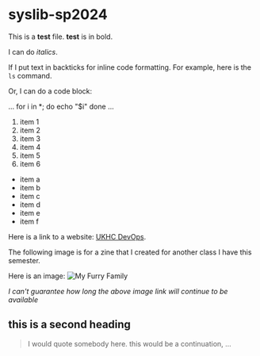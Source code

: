 # syslib-sp2024

This is a **test** file. **test** is in bold.

I can do *italics*.

If I put text in backticks for inline code formatting. 
For example, here is the `ls` command.

Or, I can do a code block:

...
for i in *; do
  echo "$i"
done
...

1. item 1
2. item 2
3. item 3
4. item 4
5. item 5
6. item 6

- item a
- item b
- item c
- item d
- item e
- item f

Here is a link to a website: [UKHC DevOps](https://devops.ukhc.org/).

The following image is for a zine that I created for another class I have this semester.

Here is an image: ![My Furry Family](https://lh3.googleusercontent.com/pw/ABLVV84EgOQGf7eACz5XEvjjJPobGbCs7f_BtkBwUrbK51Xq_sY_2Lt-e8VYdKVrKVxzUcWiY96VkKKocxEop9-Igy9uUr25FNsNGzCl6TYoSICmz3PnvR3OY0TMrkISzz4dnNjAyA69u4bwiUV-qCFEQRWW=w1671-h1291-s-no-gm)

*I can't guarantee how long the above image link will continue to be available*

## this is a second heading

> I would quote somebody here.
> this would be a continuation, ...